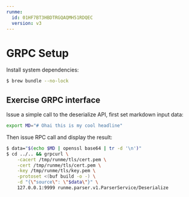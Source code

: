 ```yaml
---
runme:
  id: 01HF7BT3HBDTRGQAQMH51RDQEC
  version: v3
---
```


# GRPC Setup

Install system dependencies:

```sh {"id":"01HF7BT3HBDTRGQAQMGTJN1KP3"}
$ brew bundle --no-lock
```

## Exercise GRPC interface

Issue a simple call to the deserialize API, first set markdown input data:

```sh {"id":"01HF7BT3HBDTRGQAQMH0ZYTWA9"}
export MD="# Ohai this is my cool headline"
```

Then issue RPC call and display the result:

```sh {"closeTerminalOnSuccess":"false","id":"01HF7BT3HBDTRGQAQMH2K85BHG","terminalRows":"15"}
$ data="$(echo $MD | openssl base64 | tr -d '\n')"
$ cd ../.. && grpcurl \
    -cacert /tmp/runme/tls/cert.pem \
    -cert /tmp/runme/tls/cert.pem \
    -key /tmp/runme/tls/key.pem \
    -protoset <(buf build -o -) \
    -d "{\"source\": \"$data\"}" \
    127.0.0.1:9999 runme.parser.v1.ParserService/Deserialize
```
